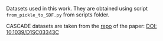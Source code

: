 Datasets used in this work. They are obtained using script `from_pickle_to_SDF.py` from scripts folder.

CASCADE datasets are taken from the [repo](https://github.com/patonlab/CASCADE) of the paper: [DOI: 10.1039/D1SC03343C](10.1039/D1SC03343C)
